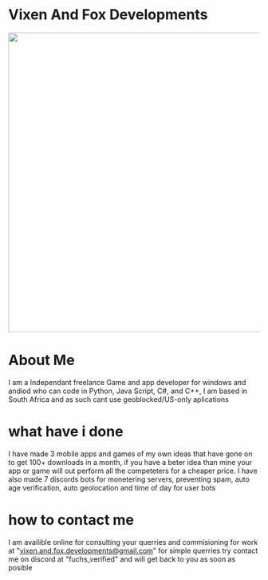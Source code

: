 # Vixen And Fox Developments

<img src="https://github.com/VixenAndFoxDevelopments/VixenAndFoxDevelopments.github.io/assets/152870791/ac897502-5de9-4ae1-a67b-46f676cbba4b"  width="900" height="600" />

#

# About Me
I am a Independant freelance Game and app developer for windows and andiod who can code in Python, Java Script, C#, and C++, I am based in South Africa and as such cant use geoblocked/US-only aplications

#

# what have i done
I have made 3 mobile apps and games of my own ideas that have gone on to get 100+ downloads in a month, if you have a beter idea than mine your app or game will out perform all the competeters for a cheaper price. I have also made 7 discords bots for monetering servers, preventing spam, auto age verification, auto geolocation and time of day for user bots

#

# how to contact me
I am availible online for consulting your querries and commisioning for work at "vixen.and.fox.developments@gmail.com" for simple querries try contact me on discord at "fuchs_verified" and will get back to you as soon as posible




